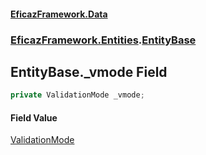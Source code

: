 #### [EficazFramework.Data](EficazFrameworkData.md 'EficazFramework Data')
### [EficazFramework.Entities](EficazFrameworkData.md#EficazFramework.Entities 'EficazFramework.Entities').[EntityBase](EficazFramework.Entities/EntityBase.md 'EficazFramework.Entities.EntityBase')

## EntityBase._vmode Field

```csharp
private ValidationMode _vmode;
```

#### Field Value
[ValidationMode](EficazFramework.Enums/ValidationMode.md 'EficazFramework.Enums.ValidationMode')